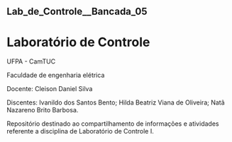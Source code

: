 ## Lab_de_Controle__Bancada_05
# Laboratório de Controle
UFPA - CamTUC


Faculdade de engenharia elétrica

Docente: Cleison Daniel Silva

Discentes: 
Ivanildo dos Santos Bento;
Hilda Beatriz Viana de Oliveira;
Natã Nazareno Brito Barbosa.

Repositório destinado ao compartilhamento de informações e atividades referente a disciplina de Laboratório de Controle I. 

